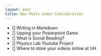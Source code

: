 ```yaml
---
layout: post
title: New Posts Under Consideration
---
```


- [] Writing in Markdown
- [] Upping your Powerpoint Game
- [] What is Social Reading?
- [] Physics Lab Youtube Project
- [] Where to store your videos online at UH
